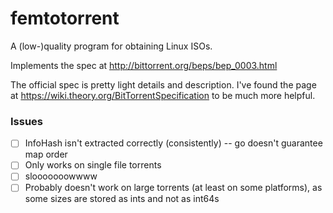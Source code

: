 # femtotorrent

A (low-)quality program for obtaining Linux ISOs.

Implements the spec at http://bittorrent.org/beps/bep_0003.html

The official spec is pretty light details and description. I've found the page
at https://wiki.theory.org/BitTorrentSpecification to be much more helpful.

### Issues
- [ ] InfoHash isn't extracted correctly (consistently) -- go doesn't guarantee map order
- [ ] Only works on single file torrents
- [ ] slooooooowwww
- [ ] Probably doesn't work on large torrents (at least on some platforms), as some sizes are stored as ints and not as int64s

